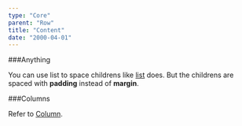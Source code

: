```yaml
---
type: "Core"
parent: "Row"
title: "Content"
date: "2000-04-01"
---
```


###Anything

You can use list to space childrens like [list](/core/list/content) does. But the childrens are spaced with **padding** instead of **margin**.

<demo>
  <demovanilla src="vanilla/core/row/anything-row">
  </demovanilla>
  <demovanilla src="vanilla/core/row/anything-column">
  </demovanilla>
  <demovanilla src="vanilla/core/row/anything-nested">
  </demovanilla>
</demo>

###Columns

Refer to [Column](/core/column/option).
